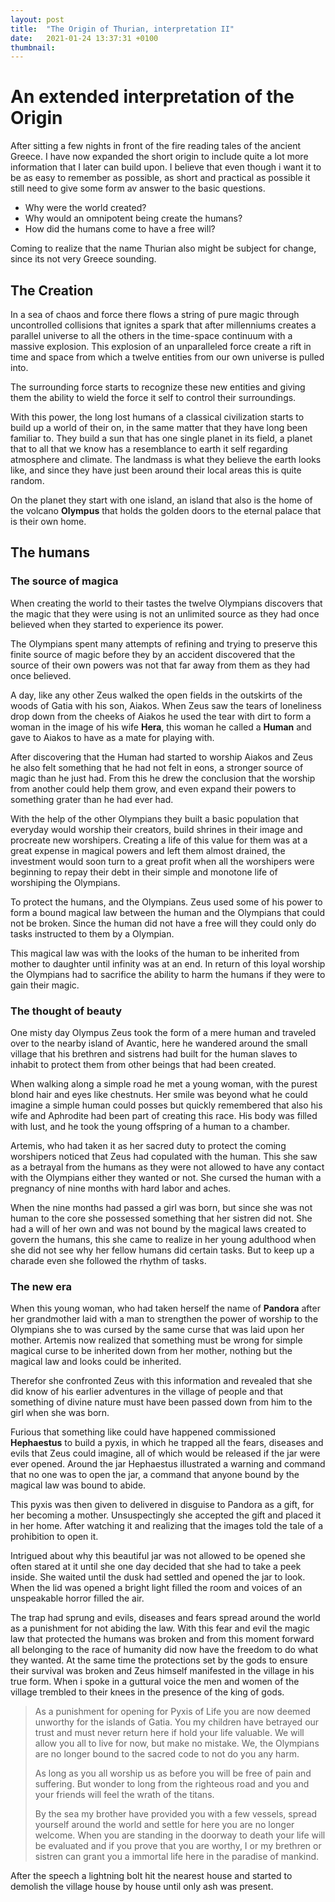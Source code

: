 ```yaml
---
layout: post
title:  "The Origin of Thurian, interpretation II"
date:   2021-01-24 13:37:31 +0100
thumbnail:
---
```


# An extended interpretation of the Origin

After sitting a few nights in front of the fire reading tales of the ancient Greece. I have now expanded the short origin to include quite a lot more information that I later can build upon. I believe that even though i want it to be as easy to remember as possible, as short and practical as possible it still need to give some form av answer to the basic questions.

- Why were the world created?
- Why would an omnipotent being create the humans?
- How did the humans come to have a free will?

Coming to realize that the name Thurian also might be subject for change, since its not very Greece sounding.

## The Creation

In a sea of chaos and force there flows a string of pure magic through uncontrolled collisions that ignites a spark that after millenniums creates a parallel universe to all the others in the time-space continuum with a massive explosion. This explosion of an unparalleled force create a rift in time and space from which a twelve entities from our own universe is pulled into.

The surrounding force starts to recognize these new entities and giving them the ability to wield the force it self to control their surroundings.

With this power, the long lost humans of a classical civilization starts to build up a world of their on, in the same matter that they have long been familiar to. They build a sun that has one single planet in its field, a planet that to all that we know has a resemblance to earth it self regarding atmosphere and climate. The landmass is what they believe the earth looks like, and since they have just been around their local areas this is quite random.

On the planet they start with one island, an island that also is the home of the volcano **Olympus** that holds the golden doors to the eternal palace that is their own home.

## The humans

### The source of magica

When creating the world to their tastes the twelve Olympians discovers that the magic that they were using is not an unlimited source as they had once believed when they started to experience its power.

The Olympians spent many attempts of refining and trying to preserve this finite source of magic before they by an accident discovered that the source of their own powers was not that far away from them as they had once believed.

A day, like any other Zeus walked the open fields in the outskirts of the woods of Gatia with his son, Aiakos. When Zeus saw the tears of loneliness drop down from the cheeks of Aiakos he used the tear with dirt to form a woman in the image of his wife **Hera**, this woman he called a **Human** and gave to Aiakos to have as a mate for playing with.

After discovering that the Human had started to worship Aiakos and Zeus he also felt something that he had not felt in eons, a stronger source of magic than he just had. From this he drew the conclusion that the worship from another could help them grow, and even expand their powers to something grater than he had ever had.

With the help of the other Olympians they built a basic population that everyday would worship their creators, build shrines in their image and procreate new worshipers. Creating a life of this value for them was at a great expense in magical powers and left them almost drained, the investment would soon turn to a great profit when all the worshipers were beginning to repay their debt in their simple and monotone life of worshiping the Olympians.

To protect the humans, and the Olympians. Zeus used some of his power to form a bound magical law between the human and the Olympians that could not be broken. Since the human did not have a free will they could only do tasks instructed to them by a Olympian.

This magical law was with the looks of the human to be inherited from mother to daughter until infinity was at an end. In return of this loyal worship the Olympians had to sacrifice the ability to harm the humans if they were to gain their magic.

### The thought of beauty

One misty day Olympus Zeus took the form of a mere human and traveled over to the nearby island of Avantic, here he wandered around the small village that his brethren and sistrens had built for the human slaves to inhabit to protect them from other beings that had been created.

When walking along a simple road he met a young woman, with the purest blond hair and eyes like chestnuts. Her smile was beyond what he could imagine a simple human could posses but quickly remembered that also his wife and Aphrodite had been part of creating this race. His body was filled with lust, and he took the young offspring of a human to a chamber.

Artemis, who had taken it as her sacred duty to protect the coming worshipers noticed that Zeus had copulated with the human. This she saw as a betrayal from the humans as they were not allowed to have any contact with the Olympians either they wanted or not. She cursed the human with a pregnancy of nine months with hard labor and aches.

When the nine months had passed a girl was born, but since she was not human to the core she possessed something that her sistren did not. She had a will of her own and was not bound by the magical laws created to govern the humans, this she came to realize in her young adulthood when she did not see why her fellow humans did certain tasks. But to keep up a charade even she followed the rhythm of tasks.

### The new era

When this young woman, who had taken herself the name of **Pandora** after her grandmother laid with a man to strengthen the power of worship to the Olympians she to was cursed by the same curse that was laid upon her mother. Artemis now realized that something must be wrong for simple magical curse to be inherited down from her mother, nothing but the magical law and looks could be inherited.

Therefor she confronted Zeus with this information and revealed that she did know of his earlier adventures in the village of people and that something of divine nature must have been passed down from him to the girl when she was born.

Furious that something like could have happened commissioned **Hephaestus** to build a pyxis, in which he trapped all the fears, diseases and evils that Zeus could imagine, all of which would be released if the jar were ever opened. Around the jar Hephaestus illustrated a warning and command that no one was to open the jar, a command that anyone bound by the magical law was bound to abide.

This pyxis was then given to delivered in disguise to Pandora as a gift, for her becoming a mother. Unsuspectingly she accepted the gift and placed it in her home. After watching it and realizing that the images told the tale of a prohibition to open it.

Intrigued about why this beautiful jar was not allowed to be opened she often stared at it until she one day decided that she had to take a peek inside. She waited until the dusk had settled and opened the jar to look. When the lid was opened a bright light filled the room and voices of an unspeakable horror filled the air.

The trap had sprung and evils, diseases and fears spread around the world as a punishment for not abiding the law. With this fear and evil the magic law that protected the humans was broken and from this moment forward all belonging to the race of humanity did now have the freedom to do what they wanted. At the same time the protections set by the gods to ensure their survival was broken and Zeus himself manifested in the village in his true form. When i spoke in a guttural voice the men and women of the village trembled to their knees in the presence of the king of gods.

> As a punishment for opening for Pyxis of Life you are now deemed unworthy for the islands of Gatia. You my children have betrayed our trust and must never return here if hold your life valuable. We will allow you all to live for now, but make no mistake. We, the Olympians are no longer bound to the sacred code to not do you any harm.
>
> As long as you all worship us as before you will be free of pain and suffering. But wonder to long from the righteous road and you and your friends will feel the wrath of the titans.
>
> By the sea my brother have provided you with a few vessels, spread yourself around the world and settle for here you are no longer welcome. When you are standing in the doorway to death your life will be evaluated and if you prove that you are worthy, I or my brethren or sistren can grant you a immortal life here in the paradise of mankind.

After the speech a lightning bolt hit the nearest house and started to demolish the village house by house until only ash was present.
